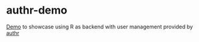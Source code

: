 # authr-demo

[Demo](http://alexvpickering.com/authr-demo/) to showcase using R as backend with user management provided by [authr](https://github.com/alexvpickering/authr)
